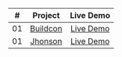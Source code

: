 
<table>
<thead>
  <tr>
    <th align="center">#</th>
    <th align="center">Project</th>
    <th align="center">Live Demo</th>
  </tr>
</thead>
<tbody>

  <tr>
    <td align="center">01</td>
    <td align="center"><a href="https://github.com/Nikolosblack/bootstrap/tree/main/buildcon">Buildcon</a></td>
    <td align="center"><a href="https://nikolosblack.github.io/bootstrap/buildcon/" rel="nofollow">Live Demo</a></td>
  </tr>
  
  <tr>
    <td align="center">01</td>
    <td align="center"><a href="https://github.com/Nikolosblack/bootstrap/tree/main/jhonson">Jhonson</a></td>
    <td align="center"><a href="https://nikolosblack.github.io/bootstrap/jhonson" rel="nofollow">Live Demo</a></td>
  </tr>
  
</tbody>
</table>
